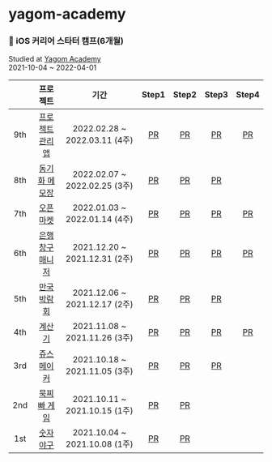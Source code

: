 # yagom-academy


### 📘 iOS 커리어 스타터 캠프(6개월)
Studied at [Yagom Academy](https://www.yagom-academy.kr/about)  
2021-10-04 ~ 2022-04-01 

||프로젝트|기간|Step1|Step2|Step3|Step4|
|:---:|:---:|:---:|:---:|:---:|:---:|:---:|
|9th|[프로젝트 관리 앱](https://github.com/siwonkim0/ios-project-manager)|2022.02.28 ~ 2022.03.11 (4주)|[PR](https://github.com/yagom-academy/ios-project-manager/pull/74)|[PR](https://github.com/yagom-academy/ios-project-manager/pull/85)|[PR](https://github.com/yagom-academy/ios-project-manager/pull/101)|[PR](https://github.com/yagom-academy/ios-project-manager/pull/114)|
|8th|[동기화 메모장](https://github.com/siwonkim0/ios-cloud-notes)|2022.02.07 ~ 2022.02.25 (3주)|[PR](https://github.com/yagom-academy/ios-cloud-notes/pull/76)|[PR](https://github.com/yagom-academy/ios-cloud-notes/pull/89)|[PR](https://github.com/yagom-academy/ios-cloud-notes/pull/97)||
|7th|[오픈 마켓](https://github.com/siwonkim0/ios-open-market)|2022.01.03 ~ 2022.01.14 (4주)|[PR](https://github.com/yagom-academy/ios-open-market/pull/83)|[PR](https://github.com/yagom-academy/ios-open-market/pull/97)|[PR](https://github.com/yagom-academy/ios-open-market/pull/112)|[PR](https://github.com/yagom-academy/ios-open-market/pull/133)|
|6th|[은행 창구 매니저](https://github.com/siwonkim0/ios-bank-manager)|2021.12.20 ~ 2021.12.31 (2주)|[PR](https://github.com/yagom-academy/ios-bank-manager/pull/102)|[PR](https://github.com/yagom-academy/ios-bank-manager/pull/118)|[PR](https://github.com/yagom-academy/ios-bank-manager/pull/131)|[PR](https://github.com/yagom-academy/ios-bank-manager/pull/140)|
|5th|[만국 박람회](https://github.com/siwonkim0/ios-exposition-universalle)|2021.12.06 ~ 2021.12.17 (2주)|[PR](https://github.com/yagom-academy/ios-exposition-universelle/pull/113)|[PR](https://github.com/yagom-academy/ios-exposition-universelle/pull/124)|[PR](https://github.com/yagom-academy/ios-exposition-universelle/pull/134)||
|4th|[계산기](https://github.com/siwonkim0/ios-calculator-app-group)|2021.11.08 ~ 2021.11.26 (3주)|[PR](https://github.com/yagom-academy/ios-calculator-app/pull/82)|[PR](https://github.com/yagom-academy/ios-calculator-app/pull/96)|[PR](https://github.com/yagom-academy/ios-calculator-app/pull/145)|[PR](https://github.com/yagom-academy/ios-calculator-app/pull/156)|
|3rd|[쥬스 메이커](https://github.com/siwonkim0/ios-juice-maker)|2021.10.18 ~ 2021.11.05 (3주)|[PR](https://github.com/yagom-academy/ios-juice-maker/pull/116)|[PR](https://github.com/yagom-academy/ios-juice-maker/pull/127)|[PR](https://github.com/yagom-academy/ios-juice-maker/pull/141)||
|2nd|[묵찌빠 게임](https://github.com/siwonkim0/ios-rock-paper-scissors)|2021.10.11 ~ 2021.10.15 (1주)|[PR](https://github.com/yagom-academy/ios-rock-paper-scissors/pull/81)|[PR](https://github.com/yagom-academy/ios-rock-paper-scissors/pull/102)|||
|1st|[숫자 야구](https://github.com/siwonkim0/ios-number-baseball)|2021.10.04 ~ 2021.10.08 (1주)|[PR](https://github.com/yagom-academy/ios-number-baseball/pull/60)|[PR](https://github.com/yagom-academy/ios-number-baseball/pull/69)|||
